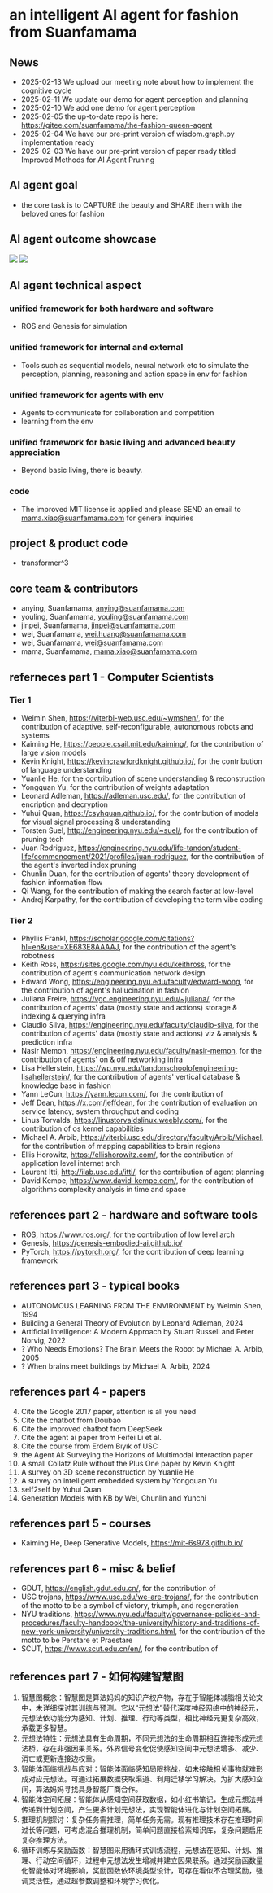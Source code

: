 # an intelligent AI agent for fashion from Suanfamama
## News
* 2025-02-13 We upload our meeting note about how to implement the cognitive cycle
* 2025-02-11 We update our demo for agent perception and planning
* 2025-02-10 We add one demo for agent perception
* 2025-02-05 the up-to-date repo is here: https://gitee.com/suanfamama/the-fashion-queen-agent
* 2025-02-04 We have our pre-print version of wisdom.graph.py implementation ready
* 2025-02-03 We have our pre-print version of paper ready titled Improved Methods for AI Agent Pruning

## AI agent goal
* the core task is to CAPTURE the beauty and SHARE them with the beloved ones for fashion

## AI agent outcome showcase
![](./showcase/1.png)
![](./showcase/2.png)

## AI agent technical aspect
### unified framework for both hardware and software
* ROS and Genesis for simulation

### unified framework for internal and external
* Tools such as sequential models, neural network etc to simulate the perception, planning, reasoning and action space in env for fashion

### unified framework for agents with env
* Agents to communicate for collaboration and competition
* learning from the env

### unified framework for basic living and advanced beauty appreciation
* Beyond basic living, there is beauty.

### code
* The improved MIT license is applied and please SEND an email to mama.xiao@suanfamama.com for general inquiries

## project & product code
* transformer^3

## core team & contributors
* anying, Suanfamama, anying@suanfamama.com
* youling, Suanfamama, youling@suanfamama.com
* jinpei, Suanfamama, jinpei@suanfamama.com
* wei, Suanfamama, wei.huang@suanfamama.com
* wei, Suanfamama, wei@suanfamama.com
* mama, Suanfamama, mama.xiao@suanfamama.com

## referneces part 1 - Computer Scientists
### Tier 1
* Weimin Shen, https://viterbi-web.usc.edu/~wmshen/, for the contribution of adaptive, self-reconfigurable, autonomous robots and systems
* Kaiming He, https://people.csail.mit.edu/kaiming/, for the contribution of large vision models
* Kevin Knight, https://kevincrawfordknight.github.io/, for the contribution of language understanding
* Yuanlie He, for the contribution of scene understanding & reconstruction
* Yongquan Yu, for the contribution of weights adaptation
* Leonard Adleman, https://adleman.usc.edu/, for the contribution of encription and decryption
* Yuhui Quan, https://csyhquan.github.io/, for the contribution of models for visual signal processing & understanding
* Torsten Suel, http://engineering.nyu.edu/~suel/, for the contribution of pruning tech
* Juan Rodriguez, https://engineering.nyu.edu/life-tandon/student-life/commencement/2021/profiles/juan-rodriguez, for the contribution of the agent's inverted index pruning
* Chunlin Duan, for the contribution of agents' theory development of fashion information flow
* Qi Wang, for the contribution of making the search faster at low-level
* Andrej Karpathy, for the contribution of developing the term vibe coding

### Tier 2
* Phyllis Frankl, https://scholar.google.com/citations?hl=en&user=XE683E8AAAAJ, for the contribution of the agent's robotness
* Keith Ross, https://sites.google.com/nyu.edu/keithross, for the contribution of agent's communication network design
* Edward Wong, https://engineering.nyu.edu/faculty/edward-wong, for the contribution of agent's hallucination in fashion
* Juliana Freire, https://vgc.engineering.nyu.edu/~juliana/, for the contribution of agents' data (mostly state and actions) storage & indexing & querying infra
* Claudio Silva, https://engineering.nyu.edu/faculty/claudio-silva, for the contribution of agents' data (mostly state and actions) viz & analysis & prediction infra
* Nasir Memon, https://engineering.nyu.edu/faculty/nasir-memon, for the contribution of agents' on & off networking infra
* Lisa Hellerstein, https://wp.nyu.edu/tandonschoolofengineering-lisahellerstein/, for the contribution of agents' vertical database & knowledge base in fashion
* Yann LeCun, https://yann.lecun.com/, for the contribution of 
* Jeff Dean, https://x.com/jeffdean, for the contribution of evaluation on service latency, system throughput and coding
* Linus Torvalds, https://linustorvaldslinux.weebly.com/, for the contribution of os kernel capabilities
* Michael A. Arbib, https://viterbi.usc.edu/directory/faculty/Arbib/Michael, for the contribution of mapping capabilities to brain regions
* Ellis Horowitz, https://ellishorowitz.com/, for the contribution of application level internet arch
* Laurent Itti, http://ilab.usc.edu/itti/, for the contribution of agent planning
* David Kempe, https://www.david-kempe.com/, for the contribution of algorithms complexity analysis in time and space

## references part 2 - hardware and software tools
* ROS, https://www.ros.org/, for the contribution of low level arch
* Genesis, https://genesis-embodied-ai.github.io/
* PyTorch, https://pytorch.org/, for the contribution of deep learning framework

## references part 3 - typical books
* AUTONOMOUS LEARNING FROM THE ENVIRONMENT by Weimin Shen, 1994
* Building a General Theory of Evolution by Leonard Adleman, 2024
* Artificial Intelligence: A Modern Approach by Stuart Russell and Peter Norvig, 2022
* ? Who Needs Emotions? The Brain Meets the Robot by Michael A. Arbib, 2005
* ? When brains meet buildings by Michael A. Arbib, 2024

## references part 4 - papers
4. Cite the Google 2017 paper, attention is all you need
6. Cite the chatbot from Doubao
7. Cite the improved chatbot from DeepSeek
8. Cite the agent ai paper from Feifei Li et al.
10. Cite the course from Erdem Bıyık of USC
12. the Agent AI: Surveying the Horizons of Multimodal Interaction paper
13. A small Collatz Rule without the Plus One paper by Kevin Knight
14. A survey on 3D scene reconstruction by Yuanlie He
15. A survey on intelligent embedded system by Yongquan Yu
16. self2self by Yuhui Quan
18. Generation Models with KB by Wei, Chunlin and Yunchi

## references part 5 - courses
* Kaiming He, Deep Generative Models, https://mit-6s978.github.io/

## references part 6 - misc & belief
* GDUT, https://english.gdut.edu.cn/, for the contribution of 
* USC trojans, https://www.usc.edu/we-are-trojans/, for the contribution of the motto to be a symbol of victory, triumph, and regeneration
* NYU traditions, https://www.nyu.edu/faculty/governance-policies-and-procedures/faculty-handbook/the-university/history-and-traditions-of-new-york-university/university-traditions.html, for the contribution of the motto to be Perstare et Praestare
* SCUT, https://www.scut.edu.cn/en/, for the contribution of

## references part 7 - 如何构建智慧图
1. 智慧图概念：智慧图是算法妈妈的知识产权产物，存在于智能体减脂相关论文中，未详细探讨其训练与预测。它以“元想法”替代深度神经网络中的神经元，元想法依功能分为感知、计划、推理、行动等类型，相比神经元更复杂高效，承载更多智慧。
2. 元想法特性：元想法具有生命周期，不同元想法的生命周期相互连接形成元想法桥，存在非强因果关系。外界信号变化促使感知空间中元想法增多、减少、消亡或更新连接边权重。
3. 智能体面临挑战与应对：智能体面临感知局限挑战，如未接触相关事物就难形成对应元想法。可通过拓展数据获取渠道、利用迁移学习解决。为扩大感知空间，算法妈妈寻找具身智能厂商合作。
4. 智能体空间拓展：智能体从感知空间获取数据，如小红书笔记，生成元想法并传递到计划空间，产生更多计划元想法，实现智能体进化与计划空间拓展。
5. 推理机制探讨：复杂任务需推理，简单任务无需。现有推理技术存在推理时间过长等问题，可考虑混合推理机制，简单问题直接检索知识库，复杂问题启用复杂推理方法。
6. 循环训练与奖励函数：智慧图采用循环式训练流程，元想法在感知、计划、推理、行动空间循环，过程中元想法发生增减并建立因果联系。通过奖励函数量化智能体对环境影响，奖励函数依环境类型设计，可存在看似不合理奖励，强调灵活性，通过超参数调整和环境学习优化。
